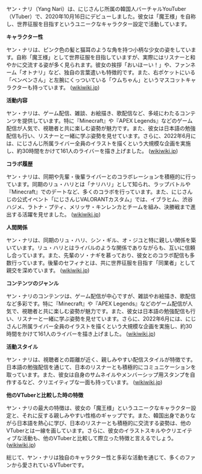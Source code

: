 ヤン・ナリ（Yang Nari）は、にじさんじ所属の韓国人バーチャルYouTuber（VTuber）で、2020年10月16日にデビューしました。彼女は「魔王様」を自称し、世界征服を目指すというユニークなキャラクター設定で活動しています。

**キャラクター性**

ヤン・ナリは、ピンク色の髪と猫耳のような角を持つ小柄な少女の姿をしています。自称「魔王様」として世界征服を目指していますが、実際にはリスナーと和やかに交流する姿が多く見られます。彼女の挨拶「おいほーい！」や、ファンネーム「オトナリ」など、独自の言葉遣いも特徴的です。また、右ポケットにいる「ベンベンさん」と左腕にくっついている「ウムちゃん」というマスコットキャラクターも持っています。 ([wikiwiki.jp](https://wikiwiki.jp/nijisanji/%E3%83%A4%E3%83%B3%E3%83%BB%E3%83%8A%E3%83%AA?utm_source=openai))

**活動内容**

ヤン・ナリは、ゲーム配信、雑談、お絵描き、歌配信など、多岐にわたるコンテンツを提供しています。特に『Minecraft』や『APEX Legends』などのゲーム配信が人気で、視聴者と共に楽しむ姿勢が魅力です。また、彼女は日本語の勉強配信も行い、リスナーと一緒に学ぶ姿勢を見せています。さらに、2022年6月には、にじさんじ所属ライバー全員のイラストを描くという大規模な企画を実施し、約30時間をかけて161人のライバーを描き上げました。 ([wikiwiki.jp](https://wikiwiki.jp/nijisanji/%E3%83%A4%E3%83%B3%E3%83%BB%E3%83%8A%E3%83%AA?utm_source=openai))

**コラボ履歴**

ヤン・ナリは、同期や先輩・後輩ライバーとのコラボレーションを積極的に行っています。同期のリュ・ハリとは「ナリハリ」として知られ、ラップバトルや『Minecraft』でのデートなど、多くのコラボを行っています。また、にじさんじの公式イベント「にじさんじVALORANTカスタム」では、イブラヒム、渋谷ハジメ、ラトナ・プティ、メリッサ・キンレンカとチームを組み、決勝戦まで進出する活躍を見せました。 ([wikiwiki.jp](https://wikiwiki.jp/nijisanji/%E3%83%A4%E3%83%B3%E3%83%BB%E3%83%8A%E3%83%AA?utm_source=openai))

**人間関係**

ヤン・ナリは、同期のリュ・ハリ、シン・ギル、オ・ジユと特に親しい関係を築いています。リュ・ハリとはライバルのような関係でありながらも、互いに信頼し合っています。また、先輩のソ・ナギを慕っており、彼女とのコラボ配信も多数行っています。後輩のセフィナとは、共に世界征服を目指す「同業者」として親交を深めています。 ([wikiwiki.jp](https://wikiwiki.jp/nijisanji/%E3%83%A4%E3%83%B3%E3%83%BB%E3%83%8A%E3%83%AA?utm_source=openai))

**コンテンツのジャンル**

ヤン・ナリのコンテンツは、ゲーム配信が中心ですが、雑談やお絵描き、歌配信など多彩です。特に『Minecraft』や『APEX Legends』などのゲーム配信が人気で、視聴者と共に楽しむ姿勢が魅力です。また、彼女は日本語の勉強配信も行い、リスナーと一緒に学ぶ姿勢を見せています。さらに、2022年6月には、にじさんじ所属ライバー全員のイラストを描くという大規模な企画を実施し、約30時間をかけて161人のライバーを描き上げました。 ([wikiwiki.jp](https://wikiwiki.jp/nijisanji/%E3%83%A4%E3%83%B3%E3%83%BB%E3%83%8A%E3%83%AA?utm_source=openai))

**活動スタイル**

ヤン・ナリは、視聴者との距離が近く、親しみやすい配信スタイルが特徴です。日本語の勉強配信を通じて、日本のリスナーとも積極的にコミュニケーションを取っています。また、彼女は自身のサムネイルやメンバーシップ用スタンプを自作するなど、クリエイティブな一面も持っています。 ([wikiwiki.jp](https://wikiwiki.jp/nijisanji/%E3%83%A4%E3%83%B3%E3%83%BB%E3%83%8A%E3%83%AA?utm_source=openai))

**他のVTuberと比較した時の特徴**

ヤン・ナリの最大の特徴は、彼女の「魔王様」というユニークなキャラクター設定と、それに反する親しみやすい性格のギャップです。また、韓国出身でありながら日本語を熱心に学び、日本のリスナーとも積極的に交流する姿勢は、他のVTuberとは一線を画しています。さらに、彼女のイラストスキルやクリエイティブな活動も、他のVTuberと比較して際立った特徴と言えるでしょう。 ([wikiwiki.jp](https://wikiwiki.jp/nijisanji/%E3%83%A4%E3%83%B3%E3%83%BB%E3%83%8A%E3%83%AA?utm_source=openai))

総じて、ヤン・ナリは独自のキャラクター性と多彩な活動を通じて、多くのファンから愛されているVTuberです。 